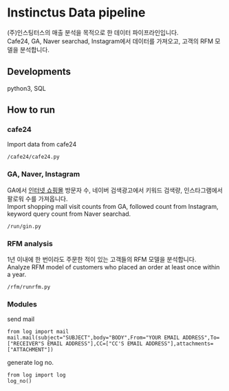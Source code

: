 # Instinctus Data pipeline

(주)인스팅터스의 매출 분석을 목적으로 한 데이터 파이프라인입니다.  
Cafe24, GA, Naver searchad, Instagram에서 데이터를 가져오고, 고객의 RFM 모델을 분석합니다.

## Developments
python3, SQL

## How to run

### cafe24
Import data from cafe24

    /cafe24/cafe24.py

### GA, Naver, Instagram
GA에서 [인터넷 쇼핑몰](https://cheremimaka.com/) 방문자 수, 네이버 검색광고에서 키워드 검색량, 인스타그램에서 팔로워 수를 가져옵니다.  
Import shopping mall visit counts from GA, followed count from Instagram, keyword query count from Naver searchad.  

    /run/gin.py
    
### RFM analysis
1년 이내에 한 번이라도 주문한 적이 있는 고객들의 RFM 모델을 분석합니다.  
Analyze RFM model of customers who placed an order at least once within a year.

    /rfm/runrfm.py

### Modules
send mail

    from log import mail
    mail.mail(subject="SUBJECT",body="BODY",From="YOUR EMAIL ADDRESS",To=["RECEIVER"S EMAIL ADDRESS"],CC=["CC'S EMAIL ADDRESS"],attachments=["ATTACHMENT"])

generate log no.

    from log import log
    log_no()
